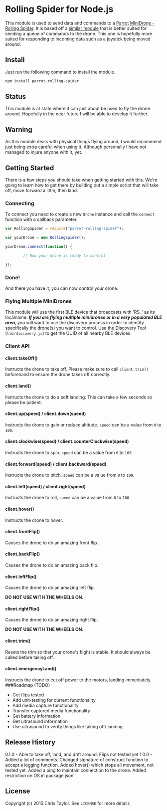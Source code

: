 # Rolling Spider for Node.js
This module is used to send data and commands to a [Parrot MiniDrone - Rolling Spider](http://www.parrot.com/usa/products/rolling-spider/).
It is based off a [similar module](https://github.com/FluffyJack/node-rolling-spider) that is better suited for sending a queue of commands to the drone. This one is hopefully more suited for responding to incoming data such as a joystick being moved around.
## Install 
Just run the following command to install the module.
```bash
npm install parrot-rolling-spider
```
## Status
This module is at state where it can just about be used to fly the drone around. Hopefully in the near future I will be able to develop it further.
## Warning
As this module deals with physical things flying around, I would recommend just being extra careful when using it. Although personally I have not managed to injure anyone with it, yet.
## Getting Started
There is a few steps you should take when getting started with this. We're going to learn how to get there by building out a simple script that will take off, move forward a little, then land.
### Connecting
To connect you need to create a new `Drone` instance and call the `connect` function with a callback parameter.
``` javascript
var RollingSpider = require("parrot-rolling-spider");

var yourDrone = new RollingSpider();

yourDrone.connect(function() {

		// Now your drone is ready to control    

}); 
```
### Done!
And there you have it, you can now control your drone.
### Flying Multiple MiniDrones
This module will use the first BLE device that broadcasts with 'RS_' as its localname. ***If you are flying multiple minidrones or in a very populated BLE area***, you will want to use the discovery process in order to identify specifically the drone(s) you want to control. Use the Discovery Tool (`lib/discovery.js`) to get the UUID of all nearby BLE devices.
### Client API
#### client.takeOff()
Instructs the drone to take off. Please make sure to call `client.trim()` beforehand to ensure the drone takes off correctly.
#### client.land()
Instructs the drone to do a soft landing. This can take a few seconds so please be patient.
#### client.up(speed) / client.down(speed)
Instructs the drone to gain or reduce altitude. `speed` can be a value from `0` to `100`.
#### client.clockwise(speed) / client.counterClockwise(speed) 
Instructs the drone to spin. `speed` can be a value from `0` to `100`.
#### client.forward(speed) / client.backward(speed)
Instructs the drone to pitch. `speed` can be a value from `0` to `100`.
#### client.left(speed) / client.right(speed)
Instructs the drone to roll, `speed` can be a value from `0` to `100`.
#### client.hover()
Instructs the drone to hover.
#### client.frontFlip()
Causes the drone to do an amazing front flip.
#### client.backFlip()
Causes the drone to do an amazing back flip.
#### client.leftFlip()
Causes the drone to do an amazing left flip. 

**DO NOT USE WITH THE WHEELS ON.**
#### client.rightFlip()
Causes the drone to do an amazing right flip. 

**DO NOT USE WITH THE WHEELS ON.**
#### client.trim()
Resets the trim so that your drone's flight is stable. It should always be
called before taking off.
#### client.emergencyLand()
Instructs the drone to cut off power to the motors, landing immediately.   
###Roadmap (TODO)
 - Get flips tested
  - Add unit-testing for current functionality
 - Add media capture functionality
  - Transfer captured media functionality
 - Get battery information
 - Get ultrasound information 
  - Use ultrasound to verify things like taking off/ landing
## Release History

0.1.0 - Able to take off, land, and drift around. Flips not tested yet
1.0.0 - Added a lot of comments. Changed signature of construct function to accept a logging function. Added hover() which stops all movement, not tested yet. Added a ping to maintain connection to the drone. Added restriction on OS in package.json

## License

Copyright (c) 2015 Chris Taylor. See `LICENSE` for more details
